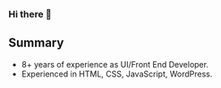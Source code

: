 ### Hi there 👋

<!--
**owaismemon21/owaismemon21** is a ✨ _special_ ✨ repository because its `README.md` (this file) appears on your GitHub profile.

Here are some ideas to get you started:

- 🔭 I’m currently working on ...
- 🌱 I’m currently learning ...
- 👯 I’m looking to collaborate on ...
- 🤔 I’m looking for help with ...
- 💬 Ask me about ...
- 📫 How to reach me: ...
- 😄 Pronouns: ...
- ⚡ Fun fact: ...
-->

<!--
# Curriculum Vitae
-->
## Summary

* 8+ years of experience as UI/Front End Developer.
* Experienced in HTML, CSS, JavaScript, WordPress.

![<Title for your card>](https://github-readme-stats.vercel.app/api?username=owaismemon21&show_icons=true&theme=radical)
